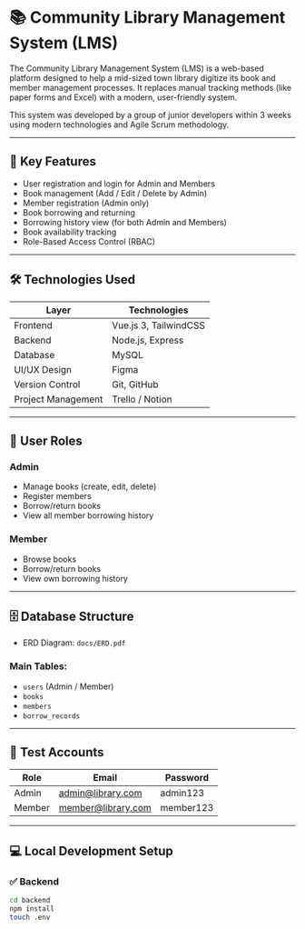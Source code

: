 # 📚 Community Library Management System (LMS)

The Community Library Management System (LMS) is a web-based platform designed to help a mid-sized town library digitize its book and member management processes. It replaces manual tracking methods (like paper forms and Excel) with a modern, user-friendly system.

This system was developed by a group of junior developers within 3 weeks using modern technologies and Agile Scrum methodology.

---

## 📌 Key Features

- User registration and login for Admin and Members  
- Book management (Add / Edit / Delete by Admin)  
- Member registration (Admin only)  
- Book borrowing and returning  
- Borrowing history view (for both Admin and Members)  
- Book availability tracking  
- Role-Based Access Control (RBAC)

---

## 🛠️ Technologies Used

| Layer         | Technologies                  |
|---------------|-------------------------------|
| Frontend      | Vue.js 3, TailwindCSS          |
| Backend       | Node.js, Express               |
| Database      | MySQL                          |
| UI/UX Design  | Figma                          |
| Version Control | Git, GitHub                 |
| Project Management | Trello / Notion          |

---

## 👥 User Roles

### Admin  
- Manage books (create, edit, delete)  
- Register members  
- Borrow/return books  
- View all member borrowing history  

### Member  
- Browse books  
- Borrow/return books  
- View own borrowing history  

---

## 🗄️ Database Structure

- ERD Diagram: `docs/ERD.pdf`

### Main Tables:
- `users` (Admin / Member)  
- `books`  
- `members`  
- `borrow_records`

---

## 🧪 Test Accounts

| Role   | Email               | Password    |
|--------|---------------------|-------------|
| Admin  | admin@library.com   | admin123    |
| Member | member@library.com  | member123   |

---

## 💻 Local Development Setup

### ✅ Backend

```bash
cd backend
npm install
touch .env
